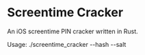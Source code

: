 # Screentime Cracker
An iOS screentime PIN cracker written in Rust.

Usage: ./screentime_cracker --hash <HASH> --salt <SALT>
